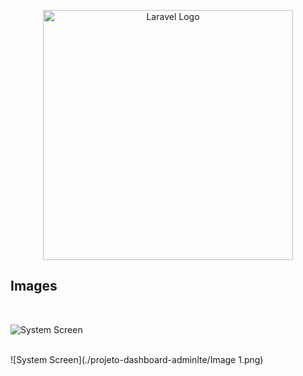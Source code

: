 <p align="center"><a href="https://laravel.com" target="_blank"><img src="https://raw.githubusercontent.com/laravel/art/master/logo-lockup/5%20SVG/2%20CMYK/1%20Full%20Color/laravel-logolockup-cmyk-red.svg" width="400" alt="Laravel Logo"></a></p>

## Images 
<br>

![System Screen](./projeto-dashboard-adminlte/Image1.png)


<br>
![System Screen](./projeto-dashboard-adminlte/Image 1.png)


